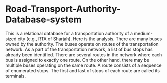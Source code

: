 # Road-Transport-Authority-Database-system

This is a relational database for a transportation authority of a medium-sized city (e.g., RTA of Sharjah). Here is the analysis.
There are many buses owned by the authority. The buses operate on routes of the transportation network. As a part of the transportation network, a list of bus stops has already been identified. There are several routes in the network where each bus is assigned to exactly one route. On the other hand, there may be multiple buses operating on the same route. A route consists of a sequence of enumerated stops. The first and last of stops of each route are called its terminals. 


